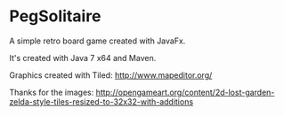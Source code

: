 PegSolitaire
============

A simple retro board game created with JavaFx.

It's created with Java 7 x64 and Maven.

Graphics created with Tiled: http://www.mapeditor.org/

Thanks for the images: http://opengameart.org/content/2d-lost-garden-zelda-style-tiles-resized-to-32x32-with-additions
 